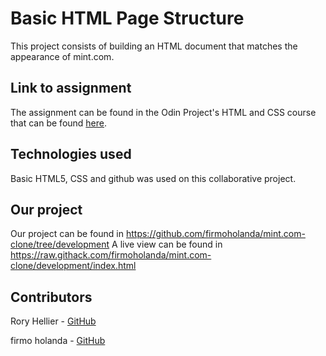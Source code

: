 # Basic HTML Page Structure

This project consists of building an HTML document that matches the appearance of mint.com.

## Link to assignment

The assignment can be found in the Odin Project's HTML and CSS course that can be found [here](https://www.theodinproject.com/courses/html5-and-css3/lessons/html-forms).

## Technologies used

Basic HTML5, CSS and github was used on this collaborative project.

## Our project

Our project can be found in https://github.com/firmoholanda/mint.com-clone/tree/development
A live view can be found in https://raw.githack.com/firmoholanda/mint.com-clone/development/index.html

## Contributors

Rory Hellier - [GitHub](https://github.com/Rhelli)

firmo holanda - [GitHub](https://github.com/firmoholanda)
